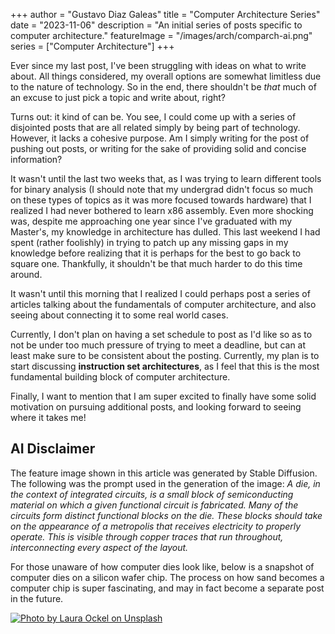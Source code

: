 +++
author = "Gustavo Diaz Galeas"
title = "Computer Architecture Series"
date = "2023-11-06"
description = "An initial series of posts specific to computer architecture."
featureImage = "/images/arch/comparch-ai.png"
series = ["Computer Architecture"]
+++

Ever since my last post, I've been struggling with ideas on what to write about. All things considered, my overall options are somewhat limitless due to the nature of technology. So in the end, there shouldn't be _that_ much of an excuse to just pick a topic and write about, right?

Turns out: it kind of can be. You see, I could come up with a series of disjointed posts that are all related simply by being part of technology. However, it lacks a cohesive purpose. Am I simply writing for the post of pushing out posts, or writing for the sake of providing solid and concise information?

It wasn't until the last two weeks that, as I was trying to learn different tools for binary analysis (I should note that my undergrad didn't focus so much on these types of topics as it was more focused towards hardware) that I realized I had never bothered to learn x86 assembly. Even more shocking was, despite me approaching one year since I've graduated with my Master's, my knowledge in architecture has dulled. This last weekend I had spent (rather foolishly) in trying to patch up any missing gaps in my knowledge before realizing that it is perhaps for the best to go back to square one. Thankfully, it shouldn't be that much harder to do this time around.

It wasn't until this morning that I realized I could perhaps post a series of articles talking about the fundamentals of computer architecture, and also seeing about connecting it to some real world cases.

Currently, I don't plan on having a set schedule to post as I'd like so as to not be under too much pressure of trying to meet a deadline, but can at least make sure to be consistent about the posting. Currently, my plan is to start discussing **instruction set architectures**, as I feel that this is the most fundamental building block of computer architecture.

Finally, I want to mention that I am super excited to finally have some solid motivation on pursuing additional posts, and looking forward to seeing where it takes me!

## AI Disclaimer

The feature image shown in this article was generated by Stable Diffusion. The following was the prompt used in the generation of the image: _A die, in the context of integrated circuits, is a small block of semiconducting material on which a given functional circuit is fabricated. Many of the circuits form distinct functional blocks on the die. These blocks should take on the appearance of a metropolis that receives electricity to properly operate. This is visible through copper traces that run throughout, interconnecting every aspect of the layout._

For those unaware of how computer dies look like, below is a snapshot of computer dies on a silicon wafer chip. The process on how sand becomes a computer chip is super fascinating, and may in fact become a separate post in the future.

[![Photo by Laura Ockel on Unsplash](/images/arch/laura-ockel-silicon-wafer-unsplash.jpg)](https://unsplash.com/@viazavier)